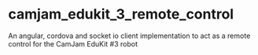 # camjam_edukit_3_remote_control
An angular, cordova and socket io client implementation to act as a remote control for the CamJam EduKit #3 robot
